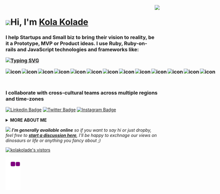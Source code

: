 <img align="right" src="https://media.giphy.com/media/qgQUggAC3Pfv687qPC/giphy.gif" height="160px" width="auto">

<h1 align="left"><img src="https://raw.githubusercontent.com/kolakolade/kolakolade/master/wave.gif" width="30px">Hi, I'm <a href="https://kolakolade.me">Kola Kolade</a></h1>

<h3 align="left">I help Startups and Small biz to bring their vision to reality, be it a Prototype, MVP or Product ideas. I use Ruby, Ruby-on-rails and JavaScript technologies and frameworks like:
<br>

[![Typing SVG](https://readme-typing-svg.demolab.com?font=Fira+Code&pause=1000&width=435&lines=React.js%2C+React+Native%2C+Next.js;Node.js%2C+Typescript%2C+Webpack;Jest%2C+Mocha%2C+Cypress)](https://git.io/typing-svg)

<div style="display: flex; align-items: flex-start;"><img src="https://techstack-generator.vercel.app/js-icon.svg" alt="icon" width="53" height="53" /><img src="https://techstack-generator.vercel.app/ts-icon.svg" alt="icon" width="53" height="53" /><img src="https://techstack-generator.vercel.app/react-icon.svg" alt="icon" width="53" height="53" /><img src="https://techstack-generator.vercel.app/redux-icon.svg" alt="icon" width="53" height="53" /><img src="https://techstack-generator.vercel.app/sass-icon.svg" alt="icon" width="53" height="53" /><img src="https://techstack-generator.vercel.app/webpack-icon.svg" alt="icon" width="53" height="53" /><img src="https://techstack-generator.vercel.app/prettier-icon.svg" alt="icon" width="53" height="53" /><img src="https://techstack-generator.vercel.app/jest-icon.svg" alt="icon" width="53" height="53" /><img src="https://techstack-generator.vercel.app/restapi-icon.svg" alt="icon" width="53" height="53" /><img src="https://techstack-generator.vercel.app/github-icon.svg" alt="icon" width="53" height="53" /><img src="https://techstack-generator.vercel.app/docker-icon.svg" alt="icon" width="53" height="53" /><img src="https://techstack-generator.vercel.app/aws-icon.svg" alt="icon" width="53" height="53" /><img src="https://techstack-generator.vercel.app/mysql-icon.svg" alt="icon" width="53" height="53" /></div>

I collaborate with cross-cultural teams across multiple regions and time-zones</h3>

<a target="_blank" href="https://linkedin.com/in/kolakolade/">
<img src="https://img.shields.io/badge/-kolakolade-blue?style=for-the-badge&logo=Linkedin&logoColor=white&link=https://linkedin.com/in/kolakolade/" alt="Linkedin Badge"></a>

<a target="_blank" href="https://twitter.com/kola_kolade">
<img src="https://img.shields.io/badge/kola_kolade-1ca0f1?style=for-the-badge&logo=twitter&logoColor=white&link=https://twitter.com/kola_kolade" alt="Twitter Badge"></a>

<a target="_blank" href="https://instagram.com/kolakolade__/">
<img src="https://img.shields.io/badge/-kolakolade-E1306C?style=for-the-badge&logo=Instagram&logoColor=white&link=https://instagram.com/kolakolade__/" alt="Instagram Badge"></a>
<br>

<br>

  <details>
    <summary>
    <strong>MORE ABOUT ME</strong>
    </summary>

```javascript
const kolakolade = {
  availableForHire: true,
  education: "someCollege",
  otherAlias: "Full Stack Developer",
  codesIn: ["Javascript", "HTML", "CSS", "Bash", "Ruby", "Ruby-on-Rails", "React", "Docker"],
  currentlylearning: ["React Native", "TailwindCss", "Next.Js"],
  toolsUsing: ["Sass", "AWS", "Wordpress", "Firebase", "Figma", "Gulp", "Webpack"],
  experiences: [
    {
      company : "SprintplexLimited",
      post : "Co-Founder | CTO"
    },
    {
      company : "ProteuxLimited",
      post : "Co-Founder | CEO"
    },
    {
      company : "Open to Opportunity", "Open to Employment"
    }
  ],
}
```

![kola's github stats](https://github-readme-stats.vercel.app/api?username=kkolade&show_icons=true&icon_color=141414&bg_color=ffffff&hide_border=true&line_height=25&text_color=141414&hide_title=true&count_private=true)[![Top Langs](https://github-readme-stats.vercel.app/api/top-langs/?username=kkolade&layout=compact)](https://github.com/kkolade/github-readme-stats)

[![willianrod's wakatime stats](https://github-readme-stats.vercel.app/api/wakatime?username=kkolade)](https://github.com/kkolade/github-readme-stats)

<!--START_SECTION:waka-->

```text
From: 07 January 2023 - To: 14 January 2023

Total Time: 14 hrs 47 mins

JavaScript   9 hrs 3 mins    ███████████████▒░░░░░░░░░   61.11 %
HTML         1 hr 34 mins    ██▓░░░░░░░░░░░░░░░░░░░░░░   10.66 %
SCSS         1 hr 34 mins    ██▓░░░░░░░░░░░░░░░░░░░░░░   10.64 %
JSON         52 mins         █▒░░░░░░░░░░░░░░░░░░░░░░░   05.93 %
Markdown     50 mins         █▒░░░░░░░░░░░░░░░░░░░░░░░   05.68 %
Text         14 mins         ▒░░░░░░░░░░░░░░░░░░░░░░░░   01.67 %
```

<!--END_SECTION:waka-->

![](http://github-profile-summary-cards.vercel.app/api/cards/profile-details?username=kkolade&theme=default)

![](http://github-profile-summary-cards.vercel.app/api/cards/repos-per-language?username=kkolade&theme=default)![](http://github-profile-summary-cards.vercel.app/api/cards/most-commit-language?username=kkolade&theme=default)

  <!--START_SECTION:activity-->

1. ❗️ Opened issue [#68](https://github.com/kkolade/tvmaze/issues/68) in [kkolade/tvmaze](https://github.com/kkolade/tvmaze)
2. ❗️ Opened issue [#67](https://github.com/kkolade/tvmaze/issues/67) in [kkolade/tvmaze](https://github.com/kkolade/tvmaze)
3. ❗️ Opened issue [#66](https://github.com/kkolade/tvmaze/issues/66) in [kkolade/tvmaze](https://github.com/kkolade/tvmaze)
4. ❗️ Opened issue [#65](https://github.com/kkolade/tvmaze/issues/65) in [kkolade/tvmaze](https://github.com/kkolade/tvmaze)
5. ❗️ Opened issue [#64](https://github.com/kkolade/tvmaze/issues/64) in [kkolade/tvmaze](https://github.com/kkolade/tvmaze)
<!--END_SECTION:activity-->

  </details>

<img src="https://media.giphy.com/media/RhwkGhrlj3NVSOxWSN/giphy.gif" height="30"> <em><b>I'm generally available online</b> so if you want to say hi or just dropby, feel free to <a target="_blank" href="https://github.com/kkolade/kkolade/discussions/new"><strong> start a discussion here</strong></a>, I'll be happy to exchnage our views on dinosaurs or life or anything you fancy about ;)</b> </em>

<a target="_blank" href="https://github.com/kkolade/kkolade/">
<img src="https://img.shields.io/badge/dynamic/json?url=https://api.countapi.xyz/hit/visitor-badge/kolakolade&style=for-the-badge&label=visitors&query=value&color=0F0F1A&labelColor=0F0F1A" alt="kolakolade's vistors">
</a>

![snake gif](https://github.com/kkolade/kkolade/blob/output/github-contribution-grid-snake.gif)
